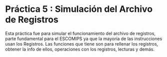 # Práctica 5 : Simulación del Archivo de Registros
Esta práctica fue para simular el funcionamiento del archivo de registros,
parte fundamental para el ESCOMIPS ya que la mayoria de las instrucciones
usan los Registros.
Las funciones que tiene son para rellenar los registros, obtener la info 
de ellos, operaciones con los registros, lecturas y demás.

